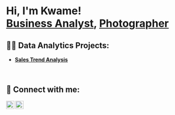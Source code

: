 <h1>Hi, I'm Kwame! <br/><a href="https://www.linkedin.com/in/kwameakomeah/">Business Analyst</a>, <a href="https://boat10studios.mypixieset.com/?fbclid=PAZXh0bgNhZW0CMTEAAaadz8RGO0pb1lvV9zVMkVHDA3n78zH_vGi7GO-uK4GsvuOKjbD24fXL4H4_aem_s693rwT9f2Aue8jxhaBNEQ">Photographer</a>

<br />
  
<h2>👨‍💻 Data Analytics Projects:</h2>

- <b>[Sales Trend Analysis](https://github.com/Qwarmena/SalesTrendAnalysis/tree/main)

<br />

<h2> 🤳 Connect with me:</h2>

[<img align="left" alt="KwameAkomeah | LinkedIn" width="22px" src="https://cdn.jsdelivr.net/npm/simple-icons@v3/icons/linkedin.svg" />][linkedin]
[<img align="left" alt="KwameAkomeah | Instagram" width="22px" src="https://cdn.jsdelivr.net/npm/simple-icons@v3/icons/instagram.svg" />][instagram]


[instagram]:https://www.instagram.com/boat10studios/?hl=en
[linkedin]:https://www.linkedin.com/in/kwameakomeah/
